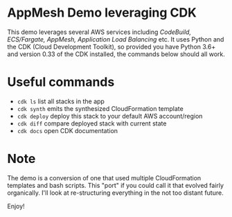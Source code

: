 
# AppMesh Demo leveraging CDK
This demo leverages several AWS services including _CodeBuild, ECS/Fargate, AppMesh, Application Load Balancing_ etc.
It uses Python and the CDK (Cloud Development Toolkit), so provided you have Python 3.6+ and version 0.33 of the CDK
installed, the commands below should all work.

# Useful commands

 * `cdk ls`          list all stacks in the app
 * `cdk synth`       emits the synthesized CloudFormation template
 * `cdk deploy`      deploy this stack to your default AWS account/region
 * `cdk diff`        compare deployed stack with current state
 * `cdk docs`        open CDK documentation

# Note
The demo is a conversion of one that used multiple CloudFormation templates and bash scripts.  This "port" if you could
call it that evolved fairly organically.  I'll look at re-structuring everything in the not too distant future.

Enjoy!
